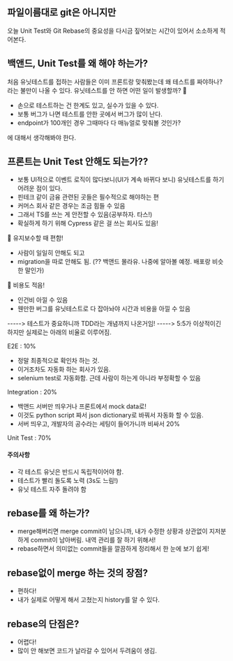 ## 파일이름대로 git은 아니지만
오늘 Unit Test와 Git Rebase의 중요성을 다시금 짚어보는 시간이 있어서 소소하게 적어본다.

## 백앤드, Unit Test를 왜 해야 하는가?
처음 유닛테스트를 접하는 사람들은 이미 프론트랑 맞춰봤는데 왜 테스트를 짜야하나? 라는 불만이 나올 수 있다. 유닛테스트를 안 하면 어떤 일이 발생할까? 🤔

- 손으로 테스트하는 건 한계도 있고, 실수가 있을 수 있다.
- 보통 버그가 나면 테스트를 안한 곳에서 버그가 많이 난다.
- endpoint가 100개인 경우 그때마다 다 매뉴얼로 맞춰볼 것인가?

에 대해서 생각해봐야 한다.

## 프론트는 Unit Test 안해도 되는가??
- 보통 UI적으로 이벤트 로직이 많다보니(UI가 계속 바뀌다 보니) 유닛테스트를 하기 어려운 점이 있다.
- 핀테크 같이 금융 관련된 곳들은 필수적으로 해야하는 편
- 커머스 회사 같은 경우는 조금 힘들 수 있음
- 그래서 TS를 쓰는 게 안전할 수 있음(공부하자. 타스!)
- 확실하게 하기 위해 Cypress 같은 걸 쓰는 회사도 있음!



🌸 유지보수할 때 편함!
- 사람이 일일히 안해도 되고
- migration을 따로 안해도 됨. (?? 백앤드 몰라유. 나중에 알아볼 예정. 배포랑 비슷한 말인가)

🌸 비용도 적음!
- 인건비 아낄 수 있음
- 웬만한 버그를 유닛테스트로 다 잡아놔야 시간과 비용을 아낄 수 있음

-----> 테스트가 중요하니까 TDD라는 개념까지 나온거임!
-----> 5:5가 이상적이긴 하지만 실제로는 아래의 비율로 이루어짐.


E2E : 10% 
- 정말 최종적으로 확인차 하는 것. 
- 이거조차도 자동화 하는 회사가 있음. 
- selenium test로 자동화함. 근데 사람이 하는게 아니라 부정확할 수 있음

Integration : 20% 
- 백앤드 서버만 띄우거나 프론트에서 mock data로! 
- 이것도 python script 짜서 json dictionary로 바꿔서 자동화 할 수 있음. 
- 서버 띄우고, 개발자의 공수라는 세팅이 들어가니까 비싸서 20%

Unit Test : 70%

#### 주의사항
- 각 테스트 유닛은 반드시 독립적이어야 함.
- 테스트가 빨리 돌도록 노력 (3s도 느림!)
- 유닛 테스트 자주 돌려야 함

## rebase를 왜 하는가?
- merge해버리면 merge commit이 남으니까, 내가 수정한 상황과 상관없이 지저분하게 commit이 남아버림. 내역 관리를 잘 하기 위해서!
- rebase하면서 의미없는 commit들을 깔끔하게 정리해서 한 눈에 보기 쉽게!

## rebase없이 merge 하는 것의 장점?
- 편하다!
- 내가 실제로 어떻게 해서 고쳤는지 history를 알 수 있다.

## rebase의 단점은?
- 어렵다! 
- 많이 안 해보면 코드가 날라갈 수 있어서 두려움이 생김.

